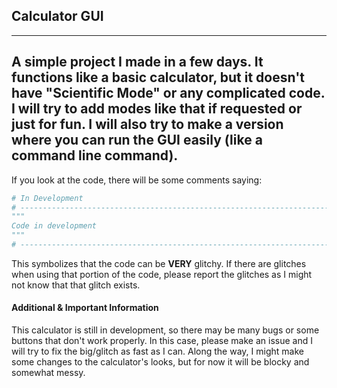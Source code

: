## Calculator GUI
*****
A simple project I made in a few days. It functions like a basic calculator, but it doesn't have "Scientific Mode" or
any complicated code. I will try to add modes like that if requested or just for fun. I will also try to make a version
where you can run the GUI easily (like a command line command).
-------------------------------------
If you look at the code, there will be some comments saying:
```python
# In Development
# ------------------------------------------------------------------------------------
"""
Code in development
"""
# ------------------------------------------------------------------------------------
```
This symbolizes that the code can be **VERY** glitchy. If there are glitches when using that portion of the code, please
report the glitches as I might not know that that glitch exists.

#### Additional & Important Information

This calculator is still in development, so there may be many bugs or some buttons that don't work properly. In this
case, please make an issue and I will try to fix the big/glitch as fast as I can. Along the way, I might make some
changes to the calculator's looks, but for now it will be blocky and somewhat messy.